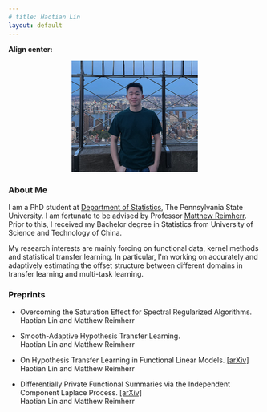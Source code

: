 ```yaml
---
# title: Haotian Lin
layout: default
---
```

**Align center:**
<p align="center" width="100%">
    <img width="50%" src="profile.jpg"> 
</p>

<!-- <img style="border: 0px solid ; width: 325px; height: 274px;" src="profile.jpg" alt="hi" class="inline"> -->

### **About Me**

I am a PhD student at [Department of Statistics](https://science.psu.edu/stat), The Pennsylvania State University. I am fortunate to be advised by Professor [Matthew Reimherr](https://mreimherr.github.io/). Prior to this, I received my Bachelor degree in Statistics from University of Science and Technology of China. 

My research interests are mainly forcing on functional data, kernel methods and statistical transfer learning. In particular, I'm working on accurately and adaptively estimating the offset structure between different domains in transfer learning and multi-task learning.



<!-- ### **Education**

[The University of Chicago](https://www.uchicago.edu/)
* Ph.D. in Statistics, 2018
* Advisor: [Rina Foygel Barber](http://galton.uchicago.edu/~rina/)

[Seoul National University](http://en.snu.ac.kr/)
* M.S., Statistics, 2013 (Advisor: [Byeong U. Park](https://stat.snu.ac.kr/theostat/BUPark.htm))
* B.S., Statistics, B.A., Economics, Minor in Mathematics, 2011 -->


### **Preprints**

- Overcoming the Saturation Effect for Spectral Regularized Algorithms.\
  Haotian Lin and Matthew Reimherr

- Smooth-Adaptive Hypothesis Transfer Learning.\
  Haotian Lin and Matthew Reimherr

- On Hypothesis Transfer Learning in Functional Linear Models. [[arXiv]](https://arxiv.org/abs/2206.04277)\
  Haotian Lin and Matthew Reimherr

- Differentially Private Functional Summaries via the Independent Component Laplace Process. [[arXiv]](https://arxiv.org/abs/2309.00125)\
  Haotian Lin and Matthew Reimherr



<!-- ### **Extended Abstracts**

- Simultaneous spectral scaling and basis material map reconstruction for spectral CT with photon-counting detectors.
Emil Y Sidky, Taly Gilat Schmidt, Rina Foygel Barber, Wooseok Ha, and Xiaochuan Pan. 4th International Conference on Image Formation in X-ray Computed Tomography (_CT meeting 2016_). -->



<!-- ### **Teaching at UC Berkeley**

- STAT88: Probability and Mathematical Statistics in Data Science (Fall 2020).

- STAT158: Design and Analysis of Experiments (Spring 2020). -->
